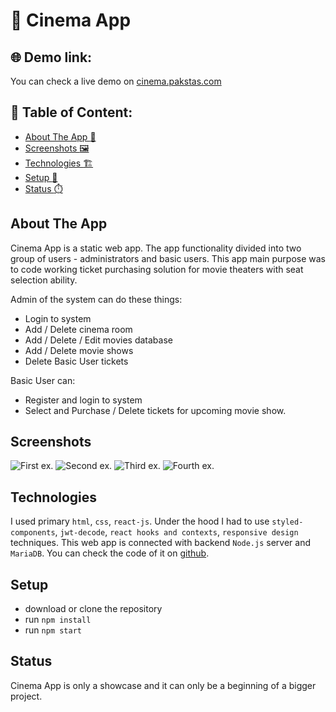# :movie_camera: Cinema App


## :globe_with_meridians: Demo link:
You can check a live demo on [cinema.pakstas.com](http://cinema.pakstas.com)


## :file_folder: Table of Content: 

- [About The App :page_with_curl:](#about-the-app)
- [Screenshots :framed_picture:](#screenshots)
- [Technologies :building_construction:](#technologies)
- [Setup :wrench:](#setup)
- [Status :stopwatch:](#status)


## About The App 
Cinema App is a static web app. The app functionality divided into two group of users - administrators and basic users. This app main purpose was to code working ticket purchasing solution for movie theaters with seat selection ability. 

Admin of the system can do these things:
- Login to system
- Add / Delete cinema room
- Add / Delete / Edit movies database
- Add / Delete movie shows
- Delete Basic User tickets

Basic User can:
- Register and login to system
- Select and Purchase / Delete tickets for upcoming movie show.

## Screenshots 

![First ex.](https://i.ibb.co/bNnr3Ds/1.png)
![Second ex.](https://i.ibb.co/7gh60Qn/2.png)
![Third ex.](https://i.ibb.co/yWBpSYP/3.png)
![Fourth ex.](https://i.ibb.co/vzf8k8S/4.png)


## Technologies 
I used primary `html`, `css`, `react-js`.
Under the hood I had to use `styled-components`, `jwt-decode`, `react hooks and contexts`, `responsive design` techniques.
This web app is connected with backend `Node.js` server and `MariaDB`. You can check the code of it on [github](https://github.com/pakstas/Cinema-backend).


## Setup 
- download or clone the repository
- run `npm install`
- run `npm start`


## Status 
Cinema App is only a showcase and it can only be a beginning of a bigger project.

